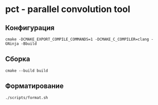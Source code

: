 # pct - parallel convolution tool

## Конфигурация
```
cmake -DCMAKE_EXPORT_COMPILE_COMMANDS=1 -DCMAKE_C_COMPILER=clang -GNinja -Bbuild
```

## Сборка
```
cmake --build build
```

## Форматирование
```
./scripts/format.sh
```
